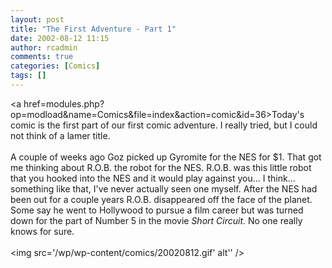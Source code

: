 ```yaml
---
layout: post
title: "The First Adventure - Part 1"
date: 2002-08-12 11:15
author: rcadmin
comments: true
categories: [Comics]
tags: []
---
```

<a href=modules.php?op=modload&name=Comics&file=index&action=comic&id=36>Today's comic</a> is the first part of our first comic adventure. I really tried, but I could not think of a lamer title. <br /><br />A couple of weeks ago Goz picked up Gyromite for the NES for $1. That got me thinking about R.O.B. the robot for the NES. R.O.B. was this little robot that you hooked into the NES and it would play against you... I think... something like that, I've never actually seen one myself. After the NES had been out for a couple years R.O.B. disappeared off the face of the planet. Some say he went to Hollywood to pursue a film career but was turned down for the part of Number 5 in the movie <i>Short Circuit</i>. No one really knows for sure.<br /><br /><!--more--><img src='/wp/wp-content/comics/20020812.gif' alt'' />

